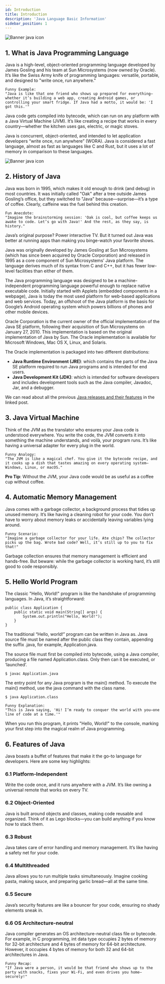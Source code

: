 ```yaml
---
id: Introduction
title: Introduction
description: 'Java Language Basic Information'
sidebar_position: 1
---
```

![Banner java icon](@site/static/img/kits/java/banner-java-icon.png)

## 1. What is Java Programming Language

Java is a high-level, object-oriented programming language developed by James Gosling and his team at Sun Microsystems (now owned by Oracle). It’s like the Swiss Army knife of programming languages: versatile, portable, and designed to "write once, run anywhere."

```
Funny Example:
"Java is like that one friend who shows up prepared for everything—whether it’s building a web app, creating Android games, or controlling your smart fridge. If Java had a motto, it would be: 'I got this.'"
```

Java code gets compiled into bytecode, which can run on any platform with a Java Virtual Machine (JVM). It’s like creating a recipe that works in every country—whether the kitchen uses gas, electric, or magic stoves.

Java is concurrent, object-oriented, and intended to let application developers “write once, run anywhere” (WORA). Java is considered a fast language, almost as fast as languages like C and Rust, but it uses a lot of memory in comparison to these languages.

![Banner java icon](@site/static/img/kits/java/jdk-kit.png)

## 2. History of Java

Java was born in 1995, which makes it old enough to drink (and debug) in most countries. It was initially called "Oak" after a tree outside James Gosling’s office, but they switched to "Java" because—surprise—it’s a type of coffee. Clearly, caffeine was the fuel behind this creation.

```
Fun Anecdote:
"Imagine the brainstorming session: 'Oak is cool, but coffee keeps us awake to code. Let’s go with Java!' And the rest, as they say, is history."
```

Java’s original purpose? Power interactive TV. But it turned out Java was better at running apps than making you binge-watch your favorite shows.

Java was originally developed by James Gosling at Sun Microsystems (which has since been acquired by Oracle Corporation) and released in 1995 as a core component of Sun Microsystems’ Java platform. The language derives much of its syntax from C and C++, but it has fewer low-level facilities than either of them.

The Java programming language was designed to be a machine-independent programming language powerful enough to replace native executable code. Initially started with Applets (embedded components in a webpage), Java is today the most used platform for web-based applications and web services. Today, an offshoot of the Java platform is the basis for Google’s Android operating system which powers billions of phones and other mobile devices.

Oracle Corporation is the current owner of the official implementation of the Java SE platform, following their acquisition of Sun Microsystems on January 27, 2010. This implementation is based on the original implementation of Java by Sun. The Oracle implementation is available for Microsoft Windows, Mac OS X, Linux, and Solaris.


The Oracle implementation is packaged into two different distributions:

- **Java Runtime Environment (JRE)**: which contains the parts of the Java SE platform required to run Java programs and is intended for end users.
- **Java Development Kit (JDK)**: which is intended for software developers and includes development tools such as the Java compiler, Javadoc, Jar, and a debugger.

We can read about all the previous [Java releases and their features](https://www.java.com/releases/) in the linked post.

## 3. Java Virtual Machine

Think of the JVM as the translator who ensures your Java code is understood everywhere. You write the code, the JVM converts it into something the machine understands, and voilà, your program runs. It’s like having a universal adapter for every plug in the world.

```
Funny Analogy:
"The JVM is like a magical chef. You give it the bytecode recipe, and it cooks up a dish that tastes amazing on every operating system—Windows, Linux, or macOS."
```

**Pro Tip**: Without the JVM, your Java code would be as useful as a coffee cup without coffee.

## 4. Automatic Memory Management

Java comes with a garbage collector, a background process that tidies up unused memory. It’s like having a cleaning robot for your code. You don’t have to worry about memory leaks or accidentally leaving variables lying around.

```
Funny Scenario:
"Imagine a garbage collector for your life. Ate chips? The collector picks up the bag. Wrote bad code? Well, it’s still up to you to fix that!"
```

Garbage collection ensures that memory management is efficient and hands-free. But beware: while the garbage collector is working hard, it’s still good to code responsibly.

## 5. Hello World Program

The classic "Hello, World!" program is like the handshake of programming languages. In Java, it’s straightforward:

```code
public class Application {
    public static void main(String[] args) {
        System.out.println("Hello, World!");
    }
}
```

The traditional “Hello, world!” program can be written in Java as. Java source file must be named after the public class they contain, appending the suffix .java, for example, Application.java.

The source file must first be compiled into bytecode, using a Java compiler, producing a file named Application.class. Only then can it be executed, or ‘launched’.

```
$ javac Application.java
```
The entry point for any Java program is the main() method. To execute the main() method, use the java command with the class name.

```
$ java Application.class
```

```
Funny Explanation:
"This is Java saying, 'Hi! I’m ready to conquer the world with you—one line of code at a time.'"
```

When you run this program, it prints "Hello, World!" to the console, marking your first step into the magical realm of Java programming.

## 6. Features of Java

Java boasts a buffet of features that make it the go-to language for developers. Here are some key highlights:

### 6.1 Platform-Independent

Write the code once, and it runs anywhere with a JVM. It’s like owning a universal remote that works on every TV.

### 6.2 Object-Oriented

Java is built around objects and classes, making code reusable and organized. Think of it as Lego blocks—you can build anything if you know how to stack them.

### 6.3 Robust

Java takes care of error handling and memory management. It’s like having a safety net for your code.

### 6.4 Multithreaded

Java allows you to run multiple tasks simultaneously. Imagine cooking pasta, making sauce, and preparing garlic bread—all at the same time.

### 6.5 Secure

Java’s security features are like a bouncer for your code, ensuring no shady elements sneak in.

### 6.6 OS Architecture-neutral

Java compiler generates an OS architecture-neutral class file or bytecode. For example, in C programming, int data type occupies 2 bytes of memory for 32-bit architecture and 4 bytes of memory for 64-bit architecture. However, it occupies 4 bytes of memory for both 32 and 64-bit architectures in Java.

```
Funny Recap:
"If Java were a person, it would be that friend who shows up to the party with snacks, fixes your Wi-Fi, and even drives you home—securely!"
```
